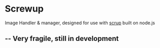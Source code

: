 # Screwup

Image Handler & manager, designed for use with [scrup](http://github.com/rsms/scrup) built on node.js


## -- Very fragile, still in development
